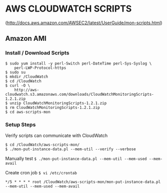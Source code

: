 # AWS CLOUDWATCH SCRIPTS
(http://docs.aws.amazon.com/AWSEC2/latest/UserGuide/mon-scripts.html)

## Amazon AMI
### Install / Download Scripts
```
$ sudo yum install -y perl-Switch perl-DateTime perl-Sys-Syslog \
    perl-LWP-Protocol-https
$ sudo su
$ mkdir /CloudWatch
$ cd /CloudWatch
$ curl -O \
    http://aws-cloudwatch.s3.amazonaws.com/downloads/CloudWatchMonitoringScripts-1.2.1.zip
$ unzip CloudWatchMonitoringScripts-1.2.1.zip
$ rm CloudWatchMonitoringScripts-1.2.1.zip
$ cd aws-scripts-mon
```

### Setup Steps
Verify scripts can communicate with CloudWatch
```
$ cd /CloudWatch/aws-scripts-mon/
$ ./mon-put-instance-data.pl --mem-util --verify --verbose
```
Manually test
`$ ./mon-put-instance-data.pl --mem-util --mem-used --mem-avail`

Create cron job
`$ vi /etc/crontab`

`*/5 * * * * root /CloudWatch/aws-scripts-mon/mon-put-instance-data.pl --mem-util --mem-used --mem-avail`
